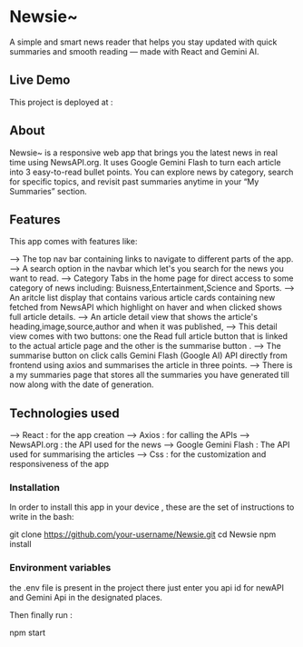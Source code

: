 # Newsie~

A simple and smart news reader that helps you stay updated with quick summaries and smooth reading — made with React and Gemini AI.

## Live Demo

This project is deployed at : 

## About

Newsie~ is a responsive web app that brings you the latest news in real time using NewsAPI.org. It uses Google Gemini Flash to turn each article into 3 easy-to-read bullet points. You can explore news by category, search for specific topics, and revisit past summaries anytime in your “My Summaries” section.

## Features

This app comes with features like:

--> The top nav bar containing links to navigate to different parts of the app.
--> A search option in the navbar which let's you search for the news you want to read.
--> Category Tabs in the home page for direct access to some category of news including: Buisness,Entertainment,Science and Sports.
--> An aritcle list display that contains various article cards containing new fetched from NewsAPI which highlight on haver and when clicked shows full article details.
--> An article detail view that shows the article's heading,image,source,author and when it was published,
--> This detail view comes with two buttons: one the Read full article button that is linked to the actual article page and the other is the summarise button .
--> The summarise button on click calls Gemini Flash (Google AI) API directly from frontend using axios and summarises the article in three points.
--> There is a my summaries page that stores all the summaries you have generated till now along with the date of generation.

## Technologies used

--> React : for the app creation
--> Axios : for calling the APIs
--> NewsAPI.org : the API used for the news 
--> Google Gemini Flash : The API used for summarising the articles
--> Css : for the customization and responsiveness of the app

### Installation

In order to install this app in your device , these are the set of instructions to write in the bash:

git clone https://github.com/your-username/Newsie.git
cd Newsie
npm install

### Environment variables

the .env file is present in the project there just enter you api id for newAPI and Gemini Api in the designated places.

Then finally run :

npm start